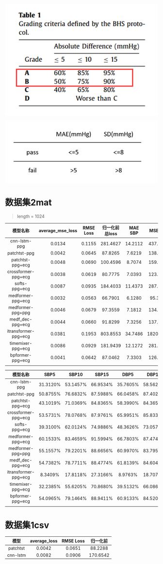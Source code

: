 

![BHS.png](image/BHS.png)

![AAMI.png](image/AAMI.png)

# 数据集2mat
> length = 1024

|         模型名称         | average_mse_loss | RMSE Loss | 归一化前总loss | MAE SBP |  MSE SBP  | SD_SBP  | MAE DBP | MSE DBP  | SD_DBP  | 
|:--------------------:|:----------------:|:---------:|:---------:|:-------:|:---------:|:-------:|:-------:|:--------:|:-------:|
|     cnn-lstm-ppg     |      0.0134      |  0.1155   | 281.4627  | 14.2112 | 437.2165  | 15.4965 | 11.9072 | 303.5553 | 12.4827 | 
|     patchtst-ppg     |      0.0042      |  0.0645   |  87.8265  | 7.6219  | 138.1481  | 8.8635  | 5.1728  | 77.4795  | 7.3165  |
|   patchtst-ppg+ecg   |      0.0048      |  0.0690   | 100.4596  | 8.7074  | 159.9748  | 9.1281  | 5.7956  | 81.5585  | 7.2161  | 
| crossformer-ppg+ecg  |      0.0038      |  0.0619   |  80.7775  | 7.0393  | 123.0274  | 8.6584  | 5.0378  | 67.1356  | 6.9595  | 
|    softs-ppg+ecg     |      0.0087      |  0.0935   | 184.4033  | 11.4373 | 287.6602  | 12.4303 | 8.0717  | 153.8381 | 9.6523  |
|  medformer-ppg+ecg   |      0.0032      |  0.0563   |  66.7901  | 6.1280  |  95.3150  | 7.5393  | 5.0020  | 64.8453  | 6.4997  |
|  medformer-ppg+ppg   |      0.0046      |  0.0679   | 97.3559   | 7.1812  | 134.3557  | 9.0748  | 5.9154  | 94.7465  | 7.9205  | 
|   medf_dec-ppg+ecg   |      0.0044      |  0.0660   |  91.8299  | 7.3256  | 137.3974  | 9.0064  | 5.7106  | 84.6292  | 7.4437  | 
| itransformer-ppg+ecg |      0.0381      |  0.1953   | 803.8553  | 34.7486 | 1820.0414 | 23.6844 | 23.1626 | 724.5032 | 13.9485 |
|  timemixer-ppg+ecg   |     0.0086       |   0.0929  |  181.9439 | 12.1272 | 281.1597  | 11.8479 | 9.0559  | 160.2216 | 9.3849  | 
|  bpformer-ppg+ecg    |   0.0041         |  0.0642   |  87.0462  |  7.3303 | 126.6045  | 8.6217  | 5.9230  | 82.6581  | 7.2454  | 
|                      |                  |           |           |         |           |         |         |          |         |


|         模型名称         |   SBP5    |   SBP10   |   SBP15   |   DBP5    |   DBP10   |   DBP15   |
|:--------------------:|:---------:|:---------:|:---------:|:---------:|:---------:|:---------:|
|     cnn-lstm-ppg     | 31.3120%  | 53.1457%  | 66.9534%  | 35.7605%  | 58.5621%  | 71.9409%  |
|     patchtst-ppg     | 50.8755%  | 76.6832%  | 87.5988%  | 66.0458%  | 87.4029%  | 93.6918%  |
|   patchtst-ppg+ecg   | 43.1019%  | 71.0369%  | 84.8365%  | 58.3990%  | 84.3652%  | 92.5187%  |
| crossformer-ppg+ecg  | 53.5731%  | 78.0768%  | 87.9761%  | 65.9951%  | 85.8339%  | 92.0496%  |
|    softs-ppg+ecg     | 39.3100%  | 62.0124%  | 74.9886%  | 48.3626%  | 73.0579%  | 84.8845%  |
|  medformer-ppg+ecg   | 60.1533%  | 83.4659%  | 91.5994%  | 66.7803%  | 87.4745%  | 93.8422%  |
|  medformer-ppg+ppg   | 55.1557%  | 79.2201%  | 88.6656%  | 60.9970%  | 83.7954%  | 91.8172%  |
|   medf_dec-ppg+ecg   | 54.7382%  | 78.7711%  | 88.4774%  | 61.8139%  | 84.6041%  | 92.2181%  |
| itransformer-ppg+ecg |  8.3409%  | 17.8118%  | 27.3166%  |  8.9763%  | 18.7078%  | 29.4122%  |
|  timemixer-ppg+ecg   | 32.2385%  | 55.6205%  | 70.8680%  |  39.5132% |  66.0864% | 81.2493%  |
|   bpformer-ppg+ecg   | 54.0965%  | 79.1464%  |  88.9411% |  60.9133% | 84.5202%  | 92.4475%  |
|                      |           |           |           |           |           |           |


# 数据集1csv


|    模型     | average_loss | RMSE Loss |   归一化前   |
|:---------:|:------------:|:---------:|:--------:|
| patchtst  |   0.0042     |  0.0651   | 88.2288  |
| cnn-lstm  |    0.0082    |  0.0906   | 170.6542 |
